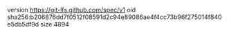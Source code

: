 version https://git-lfs.github.com/spec/v1
oid sha256:b206876dd7f0512f08591d2c94e89086ae4f4cc73b96f275014f840e5db5df9d
size 4894
